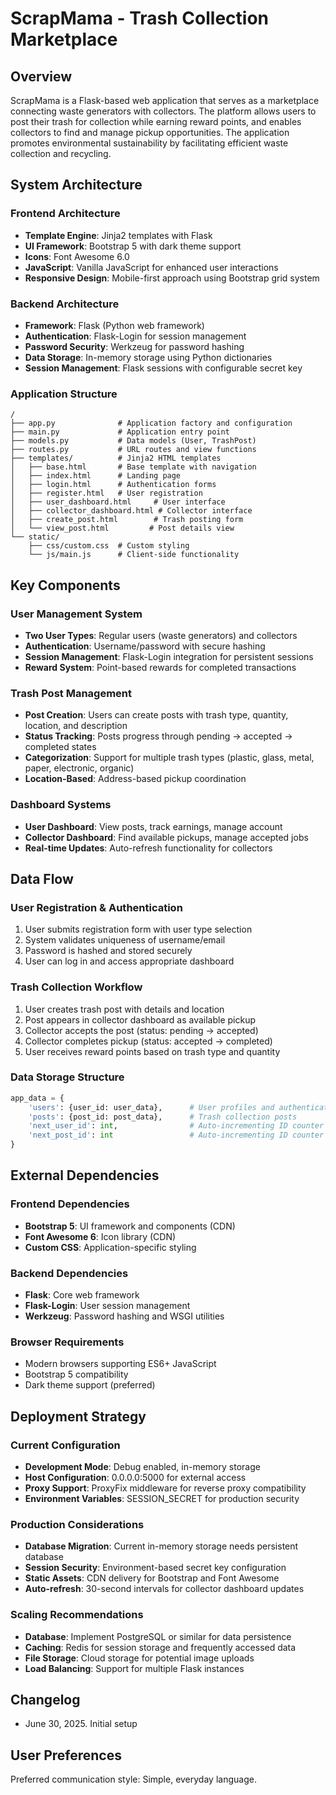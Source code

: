 # ScrapMama - Trash Collection Marketplace

## Overview

ScrapMama is a Flask-based web application that serves as a marketplace connecting waste generators with collectors. The platform allows users to post their trash for collection while earning reward points, and enables collectors to find and manage pickup opportunities. The application promotes environmental sustainability by facilitating efficient waste collection and recycling.

## System Architecture

### Frontend Architecture
- **Template Engine**: Jinja2 templates with Flask
- **UI Framework**: Bootstrap 5 with dark theme support
- **Icons**: Font Awesome 6.0
- **JavaScript**: Vanilla JavaScript for enhanced user interactions
- **Responsive Design**: Mobile-first approach using Bootstrap grid system

### Backend Architecture
- **Framework**: Flask (Python web framework)
- **Authentication**: Flask-Login for session management
- **Password Security**: Werkzeug for password hashing
- **Data Storage**: In-memory storage using Python dictionaries
- **Session Management**: Flask sessions with configurable secret key

### Application Structure
```
/
├── app.py              # Application factory and configuration
├── main.py             # Application entry point
├── models.py           # Data models (User, TrashPost)
├── routes.py           # URL routes and view functions
├── templates/          # Jinja2 HTML templates
│   ├── base.html       # Base template with navigation
│   ├── index.html      # Landing page
│   ├── login.html      # Authentication forms
│   ├── register.html   # User registration
│   ├── user_dashboard.html     # User interface
│   ├── collector_dashboard.html # Collector interface
│   ├── create_post.html        # Trash posting form
│   └── view_post.html         # Post details view
└── static/
    ├── css/custom.css  # Custom styling
    └── js/main.js      # Client-side functionality
```

## Key Components

### User Management System
- **Two User Types**: Regular users (waste generators) and collectors
- **Authentication**: Username/password with secure hashing
- **Session Management**: Flask-Login integration for persistent sessions
- **Reward System**: Point-based rewards for completed transactions

### Trash Post Management
- **Post Creation**: Users can create posts with trash type, quantity, location, and description
- **Status Tracking**: Posts progress through pending → accepted → completed states
- **Categorization**: Support for multiple trash types (plastic, glass, metal, paper, electronic, organic)
- **Location-Based**: Address-based pickup coordination

### Dashboard Systems
- **User Dashboard**: View posts, track earnings, manage account
- **Collector Dashboard**: Find available pickups, manage accepted jobs
- **Real-time Updates**: Auto-refresh functionality for collectors

## Data Flow

### User Registration & Authentication
1. User submits registration form with user type selection
2. System validates uniqueness of username/email
3. Password is hashed and stored securely
4. User can log in and access appropriate dashboard

### Trash Collection Workflow
1. User creates trash post with details and location
2. Post appears in collector dashboard as available pickup
3. Collector accepts the post (status: pending → accepted)
4. Collector completes pickup (status: accepted → completed)
5. User receives reward points based on trash type and quantity

### Data Storage Structure
```python
app_data = {
    'users': {user_id: user_data},      # User profiles and authentication
    'posts': {post_id: post_data},      # Trash collection posts
    'next_user_id': int,                # Auto-incrementing ID counter
    'next_post_id': int                 # Auto-incrementing ID counter
}
```

## External Dependencies

### Frontend Dependencies
- **Bootstrap 5**: UI framework and components (CDN)
- **Font Awesome 6**: Icon library (CDN)
- **Custom CSS**: Application-specific styling

### Backend Dependencies
- **Flask**: Core web framework
- **Flask-Login**: User session management
- **Werkzeug**: Password hashing and WSGI utilities

### Browser Requirements
- Modern browsers supporting ES6+ JavaScript
- Bootstrap 5 compatibility
- Dark theme support (preferred)

## Deployment Strategy

### Current Configuration
- **Development Mode**: Debug enabled, in-memory storage
- **Host Configuration**: 0.0.0.0:5000 for external access
- **Proxy Support**: ProxyFix middleware for reverse proxy compatibility
- **Environment Variables**: SESSION_SECRET for production security

### Production Considerations
- **Database Migration**: Current in-memory storage needs persistent database
- **Session Security**: Environment-based secret key configuration
- **Static Assets**: CDN delivery for Bootstrap and Font Awesome
- **Auto-refresh**: 30-second intervals for collector dashboard updates

### Scaling Recommendations
- **Database**: Implement PostgreSQL or similar for data persistence
- **Caching**: Redis for session storage and frequently accessed data
- **File Storage**: Cloud storage for potential image uploads
- **Load Balancing**: Support for multiple Flask instances

## Changelog
- June 30, 2025. Initial setup

## User Preferences

Preferred communication style: Simple, everyday language.